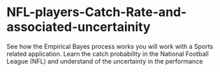 # NFL-players-Catch-Rate-and-associated-uncertainity
See how the Empirical Bayes process works you will work with a Sports related application. Learn the catch probability in the National Football League (NFL) and understand of the uncertainty in the performance
